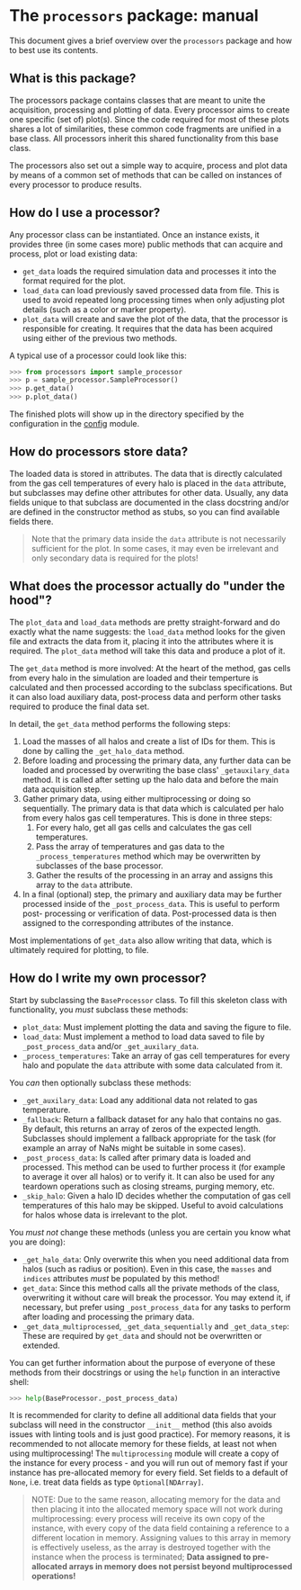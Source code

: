 # The `processors` package: manual

This document gives a brief overview over the `processors` package and how to 
best use its contents.

## What is this package?

The processors package contains classes that are meant to unite the acquisition, 
processing and plotting of data. Every processor aims to create one specific
(set of) plot(s). Since the code required for most of these plots shares a lot
of similarities, these common code fragments are unified in a base class. All
processors inherit this shared functionality from this base class. 

The processors also set out a simple way to acquire, process and plot data by
means of a common set of methods that can be called on instances of every 
processor to produce results. 

## How do I use a processor?

Any processor class can be instantiated. Once an instance exists, it provides
three (in some cases more) public methods that can acquire and process, plot or
load existing data:

- `get_data` loads the required simulation data and processes it into the format
  required for the plot.
- `load_data` can load previously saved processed data from file. This is used
  to avoid repeated long processing times when only adjusting plot details (such
  as a color or marker property).
- `plot_data` will create and save the plot of the data, that the processor is
  responsible for creating. It requires that the data has been acquired using
  either of the previous two methods.

A typical use of a processor could look like this:

```Python
>>> from processors import sample_processor
>>> p = sample_processor.SampleProcessor()
>>> p.get_data()
>>> p.plot_data()
```

The finished plots will show up in the directory specified by the configuration
in the [config](./../config.py) module.

## How do processors store data?

The loaded data is stored in attributes. The data that is directly calculated
from the gas cell temperatures of every halo is placed in the `data` attribute,
but subclasses may define other attributes for other data. Usually, any data
fields unique to that subclass are documented in the class docstring and/or 
are defined in the constructor method as stubs, so you can find available
fields there.

> Note that the primary data inside the `data` attribute is not necessarily
> sufficient for the plot. In some cases, it may even be irrelevant and only
> secondary data is required for the plots!

## What does the processor actually do "under the hood"?

The `plot_data` and `load_data` methods are pretty straight-forward and do 
exactly what the name suggests: the `load_data` method looks for the given
file and extracts the data from it, placing it into the attributes where it is
required. The `plot_data` method will take this data and produce a plot of it.

The `get_data` method is more involved: At the heart of the method, gas cells
from every halo in the simulation are loaded and their temperture is calculated
and then processed according to the subclass specifications. But it can also
load auxiliary data, post-process data and perform other tasks required to
produce the final data set. 

In detail, the `get_data` method performs the following steps:

1. Load the masses of all halos and create a list of IDs for them. This is done
   by calling the `_get_halo_data` method.
2. Before loading and processing the primary data, any further data can be
   loaded and processed by overwriting the base class' `_getauxilary_data` 
   method. It is called after setting up the halo data and before the main
   data acquisition step.
3. Gather primary data, using either multiprocessing or doing so sequentially. 
   The primary data is that data which is calculated per halo from every halos
   gas cell temperatures. This is done in three steps:
   1. For every halo, get all gas cells and calculates the gas cell temperatures.
   2. Pass the array of temperatures and gas data to the `_process_temperatures` 
      method which may be overwritten by subclasses of the base processor.
   3. Gather the results of the processing in an array and assigns this array 
      to the `data` attribute.
4. In a final (optional) step, the primary and auxiliary data may be further
   processed inside of the `_post_process_data`. This is useful to perform post-
   processing or verification of data. Post-processed data is then assigned to
   the corresponding attributes of the instance.

Most implementations of `get_data` also allow writing that data, which is 
ultimately required for plotting, to file. 

## How do I write my own processor?

Start by subclassing the `BaseProcessor` class. To fill this skeleton class with
functionality, you *must* subclass these methods:

- `plot_data`: Must implement plotting the data and saving the figure to file.
- `load_data`: Must implement a method to load data saved to file by
  `_post_process_data` and/or `_get_auxilary_data`.
- `_process_temperatures`: Take an array of gas cell temperatures for every
  halo and populate the `data` attribute with some data calculated from it.

You *can* then optionally subclass these methods:

- `_get_auxilary_data`: Load any additional data not related to gas temperature.
- `_fallback`: Return a fallback dataset for any halo that contains no gas. By
  default, this returns an array of zeros of the expected length. Subclasses
  should implement a fallback appropriate for the task (for example an array of
  NaNs might be suitable in some cases).
- `_post_process_data`: Is called after primary data is loaded and processed.
  This method can be used to further process it (for example to average it over
  all halos) or to verify it. It can also be used for any teardown operations
  such as closing streams, purging memory, etc.
- `_skip_halo`: Given a halo ID decides whether the computation of gas cell
  temperatures of this halo may be skipped. Useful to avoid calculations for
  halos whose data is irrelevant to the plot.


You *must not* change these methods (unless you are certain you know what you 
are doing):

- `_get_halo_data`: Only overwrite this when you need additional data from halos
  (such as radius or position). Even in this case, the `masses` and `indices`
  attributes *must* be populated by this method!
- `get_data`: Since this method calls all the private methods of the class,
  overwriting it without care will break the processor. You may extend it, if
  necessary, but prefer using `_post_process_data` for any tasks to perform
  after loading and processing the primary data.
- `_get_data_multiprocessed`, `_get_data_sequentially` and `_get_data_step`:
  These are required by `get_data` and should not be overwritten or extended.

You can get further information about the purpose of everyone of these methods
from their docstrings or using the `help` function in an interactive shell:

```Python
>>> help(BaseProcessor._post_process_data)
```

It is recommended for clarity to define all additional data fields that your
subclass will need in the constructor `__init__` method (this also avoids
issues with linting tools and is just good practice). For memory reasons, it
is recommended to not allocate memory for these fields, at least not when using
multiprocessing! The `multiprocessing` module will create a copy of the instance
for every process - and you will run out of memory fast if your instance has
pre-allocated memory for every field. Set fields to a default of `None`, i.e.
treat data fields as type `Optional[NDArray]`.

> NOTE: Due to the same reason, allocating memory for the data and then placing 
> it into the allocated memory space will not work during multiprocessing: 
> every process will receive its own copy of the instance, with every copy of 
> the data field containing a reference to a different location in memory. 
> Assigning values to this array in memory is effectively useless, as the array 
> is destroyed  together with the instance when the process is terminated; 
> **Data assigned to pre-allocated arrays in memory does not persist beyond 
> multiprocessed operations!**
